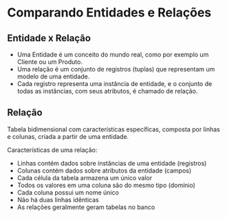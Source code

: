 # Comparando Entidades e Relações

## Entidade x Relação
* Uma Entidade é um conceito do mundo real, como por exemplo um Cliente ou um Produto.
* Uma relação é um conjunto de registros (tuplas) que representam um modelo de uma entidade.
* Cada registro representa uma instância de entidade, e o conjunto de todas as instâncias, com seus atributos, é chamado de relação.

## Relação 
Tabela bidimensional com características específicas, composta por linhas e colunas, criada a partir de uma entidade.

Características de uma relação:
- Linhas contém dados sobre instâncias de uma entidade (registros)
- Colunas contém dados sobre atributos da entidade (campos)
- Cada célula da tabela armazena um único valor
- Todos os valores em uma coluna são do mesmo tipo (domínio)
- Cada coluna possui um nome único
- Não há duas linhas idênticas
- As relações geralmente geram tabelas no banco